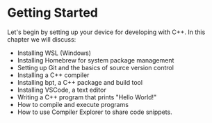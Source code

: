 # Getting Started

Let's begin by setting up your device for developing with C++. In this chapter we will discuss:

- Installing WSL (Windows)
- Installing Homebrew for system package management
- Setting up Git and the basics of source version control
- Installing a C++ compiler
- Installing bpt, a C++ package and build tool
- Installing VSCode, a text editor
- Writing a C++ program that prints "Hello World!"
- How to compile and execute programs
- How to use Compiler Explorer to share code snippets.
